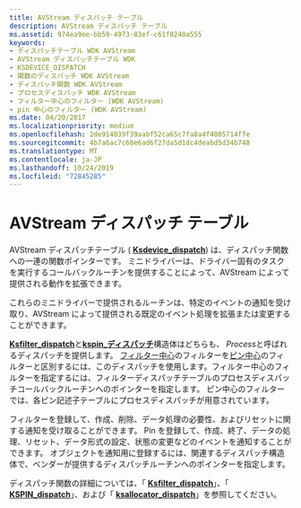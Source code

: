 ```yaml
---
title: AVStream ディスパッチ テーブル
description: AVStream ディスパッチ テーブル
ms.assetid: 974ea9ee-bb59-4973-83ef-c61f0240a555
keywords:
- ディスパッチテーブル WDK AVStream
- AVStream ディスパッチテーブル WDK
- KSDEVICE_DISPATCH
- 関数のディスパッチ WDK AVStream
- ディスパッチ関数 WDK AVStream
- プロセスディスパッチ WDK AVStream
- フィルター中心のフィルター (WDK AVStream)
- pin 中心のフィルター (WDK AVStream)
ms.date: 04/20/2017
ms.localizationpriority: medium
ms.openlocfilehash: 2de914039f39aabf52ca65c7fa8a4f4005714ffe
ms.sourcegitcommit: 4b7a6ac7c68e6ad6f27da5d1dc4deabd5d34b748
ms.translationtype: MT
ms.contentlocale: ja-JP
ms.lasthandoff: 10/24/2019
ms.locfileid: "72845285"
---
```

# <a name="avstream-dispatch-tables"></a>AVStream ディスパッチ テーブル





AVStream ディスパッチテーブル ( [**Ksdevice\_dispatch**](https://docs.microsoft.com/windows-hardware/drivers/ddi/ks/ns-ks-_ksdevice_dispatch)) は、ディスパッチ関数への一連の関数ポインターです。 ミニドライバーは、ドライバー固有のタスクを実行するコールバックルーチンを提供することによって、AVStream によって提供される動作を拡張できます。

これらのミニドライバーで提供されるルーチンは、特定のイベントの通知を受け取り、AVStream によって提供される既定のイベント処理を拡張または変更することができます。

[**Ksfilter\_dispatch**](https://docs.microsoft.com/windows-hardware/drivers/ddi/ks/ns-ks-_ksfilter_dispatch)と[**kspin\_ディスパッチ**](https://docs.microsoft.com/windows-hardware/drivers/ddi/ks/ns-ks-_kspin_dispatch)構造体はどちらも、 *Process*と呼ばれるディスパッチを提供します。 [フィルター中心](filter-centric-processing.md)のフィルターを[ピン中心](pin-centric-processing.md)のフィルターと区別するには、このディスパッチを使用します。フィルター中心のフィルターを指定するには、フィルターディスパッチテーブルのプロセスディスパッチコールバックルーチンへのポインターを指定します。 ピン中心のフィルターでは、各ピン記述子テーブルにプロセスディスパッチが用意されています。

フィルターを登録して、作成、削除、データ処理の必要性、およびリセットに関する通知を受け取ることができます。 Pin を登録して、作成、終了、データの処理、リセット、データ形式の設定、状態の変更などのイベントを通知することができます。 オブジェクトを通知用に登録するには、関連するディスパッチ構造体で、ベンダーが提供するディスパッチルーチンへのポインターを指定します。

ディスパッチ関数の詳細については、「 [**Ksfilter\_dispatch**](https://docs.microsoft.com/windows-hardware/drivers/ddi/ks/ns-ks-_ksfilter_dispatch)」、「 [**KSPIN\_dispatch**](https://docs.microsoft.com/windows-hardware/drivers/ddi/ks/ns-ks-_kspin_dispatch)」、および「 [**ksallocator\_dispatch**](https://docs.microsoft.com/windows-hardware/drivers/ddi/ks/ns-ks-_ksallocator_dispatch)」を参照してください。

 

 





